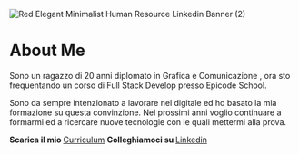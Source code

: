 
![Red Elegant Minimalist Human Resource Linkedin Banner (2)](https://github.com/andbardii/andbardii/assets/126244632/395364cc-29aa-4b34-b704-1223d3ef61ad)

# About Me
Sono un ragazzo di 20 anni diplomato in Grafica e Comunicazione , ora sto frequentando un corso di Full Stack Develop presso Epicode School.

Sono da sempre intenzionato a lavorare nel digitale ed ho basato la mia formazione su questa convinzione. Nel prossimi anni voglio continuare a formarmi ed a ricercare nuove tecnologie con le quali mettermi alla prova.

<b> Scarica il mio </b>
[Curriculum](https://github.com/andbardii/andbardii/files/11799209/Curriculum.Andrea.Bardi.pdf)
<b> Colleghiamoci su </b>
[Linkedin](https://www.linkedin.com/in/andbardii)
